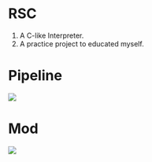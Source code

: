 # RSC

1. A C-like Interpreter.
2. A practice project to educated myself.

# Pipeline
<div><a href='//sketchviz.com/@mkchaos/c5a7dd802231fdfa4444bc6348bffb02'><img src='https://sketchviz.com/@mkchaos/c5a7dd802231fdfa4444bc6348bffb02/ba341d74fa8cc4d5fb92a4668e7e45c2ef20d64d.sketchy.png' style='max-width: 100%;'></a><br/><span style='font-size: 80%;color:#555;'></div>

# Mod
<div><a href='//sketchviz.com/@mkchaos/c5a7dd802231fdfa4444bc6348bffb02'><img src='https://sketchviz.com/@mkchaos/c5a7dd802231fdfa4444bc6348bffb02/49c7b6468e42fc9c290a0d99deafb32d2490e709.sketchy.png' style='max-width: 100%;'></a><br/><span style='font-size: 80%;color:#555;'></div>
